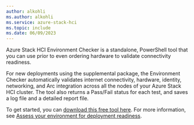 ```yaml
---
author: alkohli
ms.author: alkohli
ms.service: azure-stack-hci
ms.topic: include
ms.date: 06/09/2023
---
```


Azure Stack HCI Environment Checker is a standalone, PowerShell tool that you can use prior to even ordering hardware to validate connectivity readiness.

For new deployments using the supplemental package, the Environment Checker automatically validates internet connectivity, hardware, identity, networking, and Arc integration across all the nodes of your Azure Stack HCI cluster. The tool also returns a Pass/Fail status for each test, and saves a log file and a detailed report file.

To get started, you can [download this free tool here](https://www.powershellgallery.com/packages/AzStackHci.EnvironmentChecker/0.2.5). For more information, see [Assess your environment for deployment readiness](../hci/manage/use-environment-checker.md).
